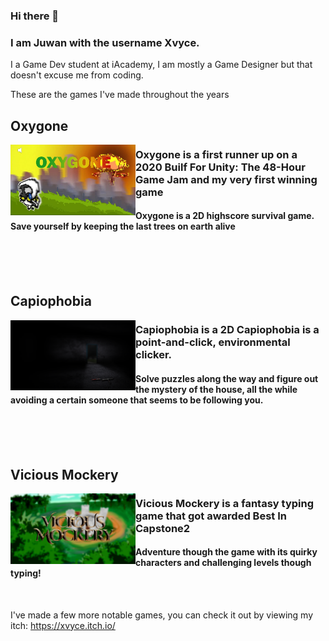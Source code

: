### Hi there 👋
### I am Juwan with the username Xvyce.
I a Game Dev student at iAcademy, I am mostly a Game Designer but that doesn't excuse me from coding.

These are the games I've made throughout the years
## Oxygone
[<img align="left" src = "https://github.com/Xvyce/Oxygone/blob/main/Assets/Sprites/oxygone_title%201.JPG?raw=true" width=200>](https://xvyce.itch.io/oxygone)
### Oxygone is a first runner up on a 2020 Builf For Unity: The 48-Hour Game Jam and my very first winning game
#### Oxygone is a 2D highscore survival game. Save yourself by keeping the last trees on earth alive


<br>
<br>
<br>

## Capiophobia
[<img align="left" src = "https://github.com/Xvyce/Capiophobia/blob/master/Assets/Art/titlescreen(new).png" width=200>](https://xvyce.itch.io/capiophobia)
### Capiophobia is a 2D Capiophobia is a point-and-click, environmental clicker. 
#### Solve puzzles along the way and figure out the mystery of the house, all the while avoiding a certain someone that seems to be following you.

<br>
<br>
<br>

## Vicious Mockery
[<img align="left" src = "https://github.com/Xvyce/GAMPROJ2-VICIOUS-MOCKERY/blob/main/Assets/Images/titlescreenVM.png" width=200>](https://xvyce.itch.io/capiophobia)
### Vicious Mockery is a fantasy typing game that got awarded Best In Capstone2
#### Adventure though the game with its quirky characters and challenging levels though typing!

<br>

I've made a few more notable games, you can check it out by viewing my itch: https://xvyce.itch.io/
<!--
**Xvyce/Xvyce** is a ✨ _special_ ✨ repository because its `README.md` (this file) appears on your GitHub profile.

Here are some ideas to get you started:

- 🔭 I’m currently working on ...
- 🌱 I’m currently learning ...
- 👯 I’m looking to collaborate on ...
- 🤔 I’m looking for help with ...
- 💬 Ask me about ...
- 📫 How to reach me: ...
- 😄 Pronouns: ...
- ⚡ Fun fact: ...
-->
